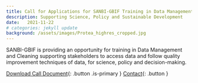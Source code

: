 ```yaml
---
title: Call for Applications for SANBI-GBIF Training in Data Management and Cleaning
description: Supporting Science, Policy and Sustainable Development
date:   2021-11-22
# categories: jekyll update
background: /assets/images/Protea_highres_cropped.jpg
---
```


SANBI-GBIF is providing an opportunity for training in Data Management and Cleaning supporting stakeholders to access data and follow quality improvement techniques of data, for science, policy and decision-making.     

[Download Call Document](/assets/images/DataManagement-Cleaning_CallforApplications_Feb2022-VComp.pdf){: .button .is-primary }
[Contact](mailto:f.parker@sanbi.org.za){: .button }
